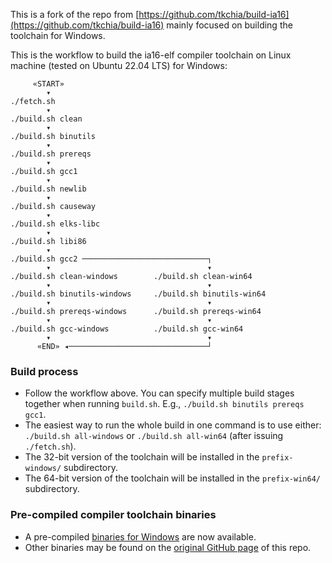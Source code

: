 This is a fork of the repo from [https://github.com/tkchia/build-ia16](https://github.com/tkchia/build-ia16) mainly focused on building the toolchain for Windows.

This is the workflow to build the ia16-elf compiler toolchain on Linux machine (tested on Ubuntu 22.04 LTS) for Windows:

         «START»
            ▾
    ./fetch.sh
            ▾
    ./build.sh clean
            ▾
    ./build.sh binutils
            ▾
    ./build.sh prereqs
            ▾
    ./build.sh gcc1
            ▾
    ./build.sh newlib
            ▾
    ./build.sh causeway
            ▾
    ./build.sh elks-libc
            ▾
    ./build.sh libi86
            ▾
    ./build.sh gcc2 ────────────────────────────┐
            ▾                                   ▾
    ./build.sh clean-windows        ./build.sh clean-win64
            ▾                                   ▾
    ./build.sh binutils-windows     ./build.sh binutils-win64
            ▾                                   ▾
    ./build.sh prereqs-windows      ./build.sh prereqs-win64
            ▾                                   ▾
    ./build.sh gcc-windows          ./build.sh gcc-win64
            ▾                                   ▾
          «END» ◂───────────────────────────────┘

### Build process
  * Follow the workflow above. You can specify multiple build stages together when running `build.sh`.  E.g., `./build.sh binutils prereqs gcc1`.
  * The easiest way to run the whole build in one command is to use either: `./build.sh all-windows` or `./build.sh all-win64` (after issuing `./fetch.sh`).
  * The 32-bit version of the toolchain will be installed in the `prefix-windows/` subdirectory.
  * The 64-bit version of the toolchain will be installed in the `prefix-win64/` subdirectory.

### Pre-compiled compiler toolchain binaries

  * A pre-compiled [binaries for Windows](https://github.com/sladorsoft/build-ia16/releases) are now available.
  * Other binaries may be found on the [original GitHub page](https://github.com/tkchia/libi86/releases) of this repo.

